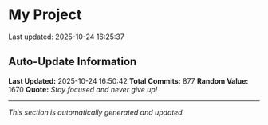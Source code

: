 # My Project


Last updated: 2025-10-24 16:25:37




















































































































































































































































































































































































































































































































































































































































































































































































































































































































































































































































































































































































































































































































## Auto-Update Information

**Last Updated:** 2025-10-24 16:50:42
**Total Commits:** 877
**Random Value:** 1670
**Quote:** _Stay focused and never give up!_

---
_This section is automatically generated and updated._
